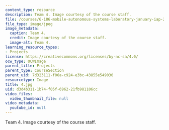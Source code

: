 ```yaml
---
content_type: resource
description: Team 4. Image courtesy of the course staff.
file: /courses/6-186-mobile-autonomous-systems-laboratory-january-iap-2005/d3d4b3111b74f05f696221fb981106cc_4.jpg
file_type: image/jpeg
image_metadata:
  caption: Team 4.
  credit: Image courtesy of the course staff.
  image-alt: Team 4.
learning_resource_types:
- Projects
license: https://creativecommons.org/licenses/by-nc-sa/4.0/
ocw_type: OCWImage
parent_title: Projects
parent_type: CourseSection
parent_uid: 7d323111-f06a-c924-e3bc-43855e549030
resourcetype: Image
title: 4.jpg
uid: d3d4b311-1b74-f05f-6962-21fb981106cc
video_files:
  video_thumbnail_file: null
video_metadata:
  youtube_id: null
---
```

Team 4. Image courtesy of the course staff.